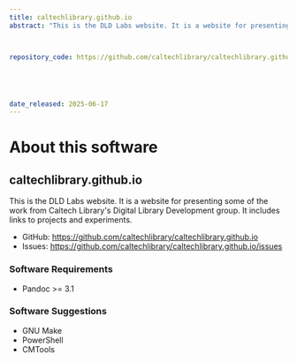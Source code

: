 ```yaml
---
title: caltechlibrary.github.io
abstract: "This is the DLD Labs website. It is a website for presenting some of the work from Caltech Library&#x27;s Digital Library Development group. It includes links to projects and experiments."



repository_code: https://github.com/caltechlibrary/caltechlibrary.github.io





date_released: 2025-06-17
---
```


About this software
===================

## caltechlibrary.github.io 









This is the DLD Labs website. It is a website for presenting some of the work from Caltech Library&#x27;s Digital Library Development group. It includes links to projects and experiments.


- GitHub: <https://github.com/caltechlibrary/caltechlibrary.github.io>
- Issues: <https://github.com/caltechlibrary/caltechlibrary.github.io/issues>





### Software Requirements

- Pandoc &gt;&#x3D; 3.1


### Software Suggestions

- GNU Make
- PowerShell
- CMTools



